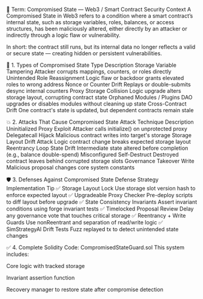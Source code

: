 🧨 Term: Compromised State — Web3 / Smart Contract Security Context
A Compromised State in Web3 refers to a condition where a smart contract’s internal state, such as storage variables, roles, balances, or access structures, has been maliciously altered, either directly by an attacker or indirectly through a logic flaw or vulnerability.

In short: the contract still runs, but its internal data no longer reflects a valid or secure state — creating hidden or persistent vulnerabilities.

📘 1. Types of Compromised State
Type	Description
Storage Variable Tampering	Attacker corrupts mappings, counters, or roles directly
Unintended Role Reassignment	Logic flaw or backdoor grants elevated roles to wrong address
Nonce or Counter Drift	Replays or double-submits desync internal counters
Proxy Storage Collision	Logic upgrade alters storage layout, corrupting contract state
Orphaned Modules / Plugins	DAO upgrades or disables modules without cleaning up state
Cross-Contract Drift	One contract's state is updated, but dependent contracts remain stale

💥 2. Attacks That Cause Compromised State
Attack Technique	Description
Uninitialized Proxy Exploit	Attacker calls initialize() on unprotected proxy
Delegatecall Hijack	Malicious contract writes into target's storage
Storage Layout Drift Attack	Logic contract change breaks expected storage layout
Reentrancy Loop State Drift	Intermediate state altered before completion (e.g., balance double-spend)
Misconfigured Self-Destruct	Destroyed contract leaves behind corrupted storage slots
Governance Takeover Write	Malicious proposal changes core system constants

🛡️ 3. Defenses Against Compromised State
Defense Strategy	Implementation Tip
✅ Storage Layout Lock	Use storage slot version hash to enforce expected layout
✅ Upgradeable Proxy Checker	Pre-deploy scripts to diff layout before upgrade
✅ State Consistency Invariants	Assert invariant conditions using forge invariant tests
✅ Timelocked Proposal Review	Delay any governance vote that touches critical storage
✅ Reentrancy + Write Guards	Use nonReentrant and separation of read/write logic
✅ SimStrategyAI Drift Tests	Fuzz replayed tx to detect unintended state changes

✅ 4. Complete Solidity Code: CompromisedStateGuard.sol
This system includes:

Core logic with tracked storage

Invariant assertion function

Recovery manager to restore state after compromise detection